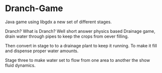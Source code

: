 Dranch-Game
===========

Java game using libgdx a new set of different stages.

Dranch? What is Dranch?
Well short answer physics based Drainage game, drain water through pipes to keep the crops from oever filling.

Then convert in stage to to a drainage plant to keep it running. To make it fill and dispense proper water amounts.

Stage three to make water set to flow from one area to another the show fluid dynamics.
